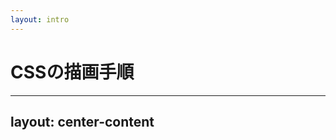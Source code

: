 ```yaml
---
layout: intro
---
```


# CSSの描画手順

<!--
ということで、CSSが解釈された後に、Webページがどう描かれていくのかを見ていきたいと思います。
-->

---
layout: center-content
---

<RenderingStep />

<!--
TODO:
-->